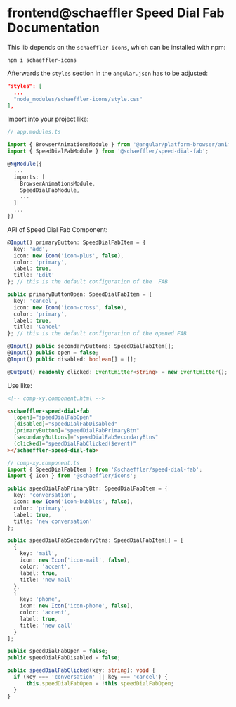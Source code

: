 # frontend@schaeffler Speed Dial Fab Documentation

This lib depends on the `schaeffler-icons`, which can be installed with npm:

`npm i schaeffler-icons`

Afterwards the `styles` section in the `angular.json` has to be adjusted: 

```json
"styles": [
  ...
  "node_modules/schaeffler-icons/style.css"
],
```

Import into your project like:

```typescript
// app.modules.ts

import { BrowserAnimationsModule } from '@angular/platform-browser/animations';
import { SpeedDialFabModule } from '@schaeffler/speed-dial-fab';

@NgModule({
  ...
  imports: [
    BrowserAnimationsModule,
    SpeedDialFabModule,
    ...
  ]
  ...
})
```

API of Speed Dial Fab Component:

```typescript
@Input() primaryButton: SpeedDialFabItem = {
  key: 'add',
  icon: new Icon('icon-plus', false),
  color: 'primary',
  label: true,
  title: 'Edit'
}; // this is the default configuration of the  FAB

public primaryButtonOpen: SpeedDialFabItem = {
  key: 'cancel',
  icon: new Icon('icon-cross', false),
  color: 'primary',
  label: true,
  title: 'Cancel'
}; // this is the default configuration of the opened FAB

@Input() public secondaryButtons: SpeedDialFabItem[];
@Input() public open = false;
@Input() public disabled: boolean[] = [];

@Output() readonly clicked: EventEmitter<string> = new EventEmitter();
```

Use like:

```html
<!-- comp-xy.component.html -->

<schaeffler-speed-dial-fab
  [open]="speedDialFabOpen"
  [disabled]="speedDialFabDisabled"
  [primaryButton]="speedDialFabPrimaryBtn"
  [secondaryButtons]="speedDialFabSecondaryBtns"
  (clicked)="speedDialFabClicked($event)"
></schaeffler-speed-dial-fab>
```

```typescript
// comp-xy.component.ts
import { SpeedDialFabItem } from '@schaeffler/speed-dial-fab';
import { Icon } from '@schaeffler/icons';

public speedDialFabPrimaryBtn: SpeedDialFabItem = {
  key: 'conversation',
  icon: new Icon('icon-bubbles', false),
  color: 'primary',
  label: true,
  title: 'new conversation'
};

public speedDialFabSecondaryBtns: SpeedDialFabItem[] = [
  {
    key: 'mail',
    icon: new Icon('icon-mail', false),
    color: 'accent',
    label: true,
    title: 'new mail'
  },
  {
    key: 'phone',
    icon: new Icon('icon-phone', false),
    color: 'accent',
    label: true,
    title: 'new call'
  }
];

public speedDialFabOpen = false;
public speedDialFabDisabled = false;

public speedDialFabClicked(key: string): void {
  if (key === 'conversation' || key === 'cancel') {
      this.speedDialFabOpen = !this.speedDialFabOpen;
  }
}
```
